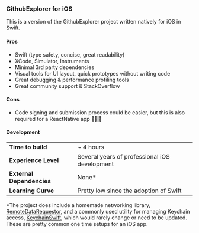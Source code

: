 ### GithubExplorer for iOS

This is a version of the GithubExplorer project written natively for iOS in Swift.

#### Pros
- Swift (type safety, concise, great readability)
- XCode, Simulator, Instruments
- Minimal 3rd party dependencies
- Visual tools for UI layout, quick prototypes without writing code
- Great debugging & performance profiling tools
- Great community support & StackOverflow

#### Cons
- Code signing and submission process could be easier, but this is also required for a ReactNative app 🤷🏻‍♂️

#### Development
|   |  |
| ------------- | ------------- |
| __Time to build__ | ~ 4 hours  |
| __Experience Level__ | Several years of professional iOS development |
| __External Dependencies__ | None* |
| __Learning Curve__ | Pretty low since the adoption of Swift  |

*The project does include a homemade networking library, [RemoteDataRequestor](https://github.com/jdayCBRE/GithubExplorer_iOS/blob/master/GithubExplorer_iOS/util/RemoteDataRequestor.swift), and a commonly used utility for managing Keychain access, [KeychainSwift](https://github.com/jdayCBRE/GithubExplorer_iOS/blob/master/GithubExplorer_iOS/util/KeychainSwift.swift), which would rarely change or need to be updated. These are pretty common one time setups for an iOS app.
